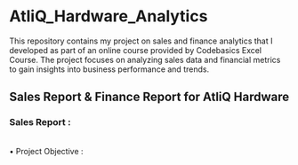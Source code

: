 # AtliQ_Hardware_Analytics
This repository contains my project on sales and finance analytics that I developed as part of an online course provided by Codebasics Excel Course. The project focuses on analyzing sales data and financial metrics to gain insights into business performance and trends.
<br>
<h2>Sales Report & Finance Report for AtliQ Hardware</h2>
<h3>Sales Report :</h3>  
<br>
• Project Objective :



